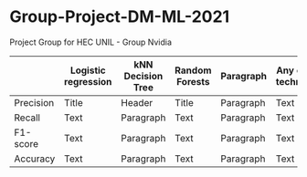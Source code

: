 # Group-Project-DM-ML-2021
 Project Group for HEC UNIL - Group Nvidia

|       | Logistic regression |  	kNN 	Decision Tree  | 	Random Forests | Paragraph   |  	Any other technique   |
| ----------- | ----------- | ----------- | ----------- | -----------   | ----------- |
| Precision 	 | Title       | Header      | Title       | Paragraph   | Text        |
| Recall   | Text        | Paragraph   | Text        | Paragraph   | Text        |
| F1-score    | Text        | Paragraph   | Text        | Paragraph   | Text        |
| Accuracy   | Text        | Paragraph   | Text        | Paragraph   | Text        |

 					
					
